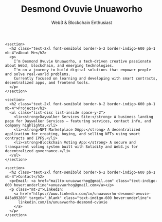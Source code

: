 <!DOCTYPE html>
<html lang="en">
<head>
  <meta charset="UTF-8" />
  <meta name="viewport" content="width=device-width, initial-scale=1" />
  <title>Desmond Ovuvie Unuaworho | Portfolio</title>
  <script src="https://cdn.tailwindcss.com"></script>
</head>
<body class="bg-gray-50 text-gray-900 font-sans">

  <header class="bg-white shadow p-6 text-center">
    <h1 class="text-3xl font-bold">Desmond Ovuvie Unuaworho</h1>
    <p class="mt-2 text-gray-600">Web3 & Blockchain Enthusiast</p>
  </header>

  <main class="max-w-4xl mx-auto p-6 space-y-10">

    <section>
      <h2 class="text-2xl font-semibold border-b-2 border-indigo-600 pb-1 mb-4">About Me</h2>
      <p>
        I’m Desmond Ovuvie Unuaworho, a tech-driven creative passionate about Web3, blockchain, and emerging technologies.
        I'm on a journey to build digital solutions that empower people and solve real-world problems.
        Currently focused on learning and developing with smart contracts, decentralized apps, and frontend tools.
      </p>
    </section>

    <section>
      <h2 class="text-2xl font-semibold border-b-2 border-indigo-600 pb-1 mb-4">Projects</h2>
      <ul class="list-disc list-inside space-y-2">
        <li><strong>Daywalker Services Site:</strong> A business landing page for Daywalker Services — featuring services, contact info, and company highlights.</li>
        <li><strong>NFT Marketplace DApp:</strong> A decentralized application for creating, buying, and selling NFTs using smart contracts and IPFS.</li>
        <li><strong>Blockchain Voting App:</strong> A secure and transparent voting system built with Solidity and Web3.js for decentralized governance.</li>
      </ul>
    </section>

    <section>
      <h2 class="text-2xl font-semibold border-b-2 border-indigo-600 pb-1 mb-4">Contact</h2>
      <p>Email: <a href="mailto:unuavworhog@gmail.com" class="text-indigo-600 hover:underline">unuavworhog@gmail.com</a></p>
      <p class="mt-2">LinkedIn: 
        <a href="https://www.linkedin.com/in/unuavworho-desmond-ovuvie-845a99280" target="_blank" class="text-indigo-600 hover:underline">
          linkedin.com/in/unuavworho-desmond-ovuvie
        </a>
      </p>
    </section>

  </main>

</body>
</html>
